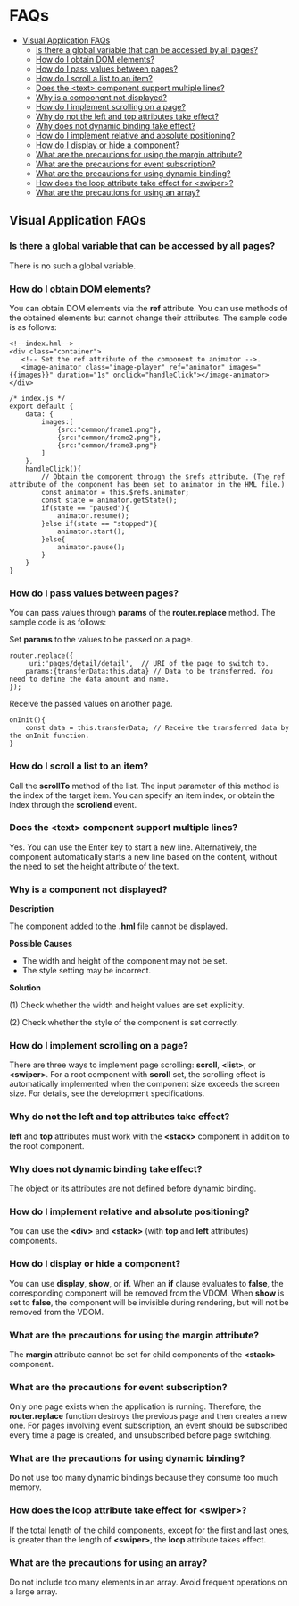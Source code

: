 # FAQs<a name="EN-US_TOPIC_0000001055049072"></a>

-   [Visual Application FAQs](#section147421736145813)
    -   [Is there a global variable that can be accessed by all pages?](#section294382614018)
    -   [How do I obtain DOM elements?](#section1423713435019)
    -   [How do I pass values between pages?](#section119822143117)
    -   [How do I scroll a list to an item?](#section188663819111)
    -   [Does the <text\> component support multiple lines?](#section205741157418)
    -   [Why is a component not displayed?](#section1345810151025)
    -   [How do I implement scrolling on a page?](#section1724052813218)
    -   [Why do not the left and top attributes take effect?](#section34659571520)
    -   [Why does not dynamic binding take effect?](#section1758881511313)
    -   [How do I implement relative and absolute positioning?](#section1378730235)
    -   [How do I display or hide a component?](#section1243424718312)
    -   [What are the precautions for using the margin attribute?](#section7923357414)
    -   [What are the precautions for event subscription?](#section91641925548)
    -   [What are the precautions for using dynamic binding?](#section1292412431744)
    -   [How does the loop attribute take effect for <swiper\>?](#section1136434952)
    -   [What are the precautions for using an array?](#section1979819133510)


## Visual Application FAQs<a name="section147421736145813"></a>

### Is there a global variable that can be accessed by all pages?<a name="section294382614018"></a>

There is no such a global variable.

### How do I obtain DOM elements?<a name="section1423713435019"></a>

You can obtain DOM elements via the  **ref**  attribute. You can use methods of the obtained elements but cannot change their attributes. The sample code is as follows:

```
<!--index.hml-->
<div class="container">
   <!-- Set the ref attribute of the component to animator -->.
   <image-animator class="image-player" ref="animator" images="{{images}}" duration="1s" onclick="handleClick"></image-animator>
</div>

/* index.js */
export default {
    data: {
        images:[
            {src:"common/frame1.png"},
            {src:"common/frame2.png"},
            {src:"common/frame3.png"}
        ]
    },
    handleClick(){
        // Obtain the component through the $refs attribute. (The ref attribute of the component has been set to animator in the HML file.)
        const animator = this.$refs.animator;
        const state = animator.getState();
        if(state == "paused"){
            animator.resume();
        }else if(state == "stopped"){
            animator.start();
        }else{
            animator.pause();
        }
    }
}
```

### How do I pass values between pages?<a name="section119822143117"></a>

You can pass values through  **params**  of the  **router.replace**  method. The sample code is as follows:

Set  **params**  to the values to be passed on a page.

```
router.replace({
     uri:'pages/detail/detail',  // URI of the page to switch to.
    params:{transferData:this.data} // Data to be transferred. You need to define the data amount and name.
});
```

Receive the passed values on another page.

```
onInit(){
    const data = this.transferData; // Receive the transferred data by the onInit function.
}  
```

### How do I scroll a list to an item?<a name="section188663819111"></a>

Call the  **scrollTo**  method of the list. The input parameter of this method is the index of the target item. You can specify an item index, or obtain the index through the  **scrollend**  event.

### Does the  **<text\>**  component support multiple lines?<a name="section205741157418"></a>

Yes. You can use the Enter key to start a new line. Alternatively, the component automatically starts a new line based on the content, without the need to set the height attribute of the text.

### Why is a component not displayed?<a name="section1345810151025"></a>

**Description**

The component added to the  **.hml**  file cannot be displayed.

**Possible Causes**

-   The width and height of the component may not be set.
-   The style setting may be incorrect.

**Solution**

\(1\) Check whether the width and height values are set explicitly.

\(2\) Check whether the style of the component is set correctly.

### How do I implement scrolling on a page?<a name="section1724052813218"></a>

There are three ways to implement page scrolling:  **scroll**,  **<list\>**, or  **<swiper\>**. For a root component with  **scroll**  set, the scrolling effect is automatically implemented when the component size exceeds the screen size. For details, see the development specifications.

### Why do not the  **left**  and  **top**  attributes take effect?<a name="section34659571520"></a>

**left**  and  **top**  attributes must work with the  **<stack\>**  component in addition to the root component.

### Why does not dynamic binding take effect?<a name="section1758881511313"></a>

The object or its attributes are not defined before dynamic binding.

### How do I implement relative and absolute positioning?<a name="section1378730235"></a>

You can use the  **<div\>**  and  **<stack\>**  \(with  **top**  and  **left**  attributes\) components.

### How do I display or hide a component?<a name="section1243424718312"></a>

You can use  **display**,  **show**, or  **if**. When an  **if**  clause evaluates to  **false**, the corresponding component will be removed from the VDOM. When  **show**  is set to  **false**, the component will be invisible during rendering, but will not be removed from the VDOM.

### What are the precautions for using the  **margin**  attribute?<a name="section7923357414"></a>

The  **margin**  attribute cannot be set for child components of the  **<stack\>**  component.

### What are the precautions for event subscription?<a name="section91641925548"></a>

Only one page exists when the application is running. Therefore, the  **router.replace**  function destroys the previous page and then creates a new one. For pages involving event subscription, an event should be subscribed every time a page is created, and unsubscribed before page switching.

### What are the precautions for using dynamic binding?<a name="section1292412431744"></a>

Do not use too many dynamic bindings because they consume too much memory.

### How does the  **loop**  attribute take effect for  **<swiper\>**?<a name="section1136434952"></a>

If the total length of the child components, except for the first and last ones, is greater than the length of  **<swiper\>**, the  **loop**  attribute takes effect.

### What are the precautions for using an array?<a name="section1979819133510"></a>

Do not include too many elements in an array. Avoid frequent operations on a large array.

